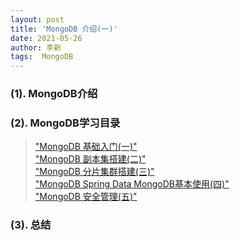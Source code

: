 ```yaml
---
layout: post
title: 'MongoDB 介绍(一)'
date: 2021-05-26
author: 李新
tags:  MongoDB
---
```


### (1). MongoDB介绍

### (2). MongoDB学习目录
> ["MongoDB 基础入门(一)"](/2021/05/24/MongoDB-Basic-Operate.html)    
> ["MongoDB 副本集搭建(二)"](/2021/05/24/MongoDB-Primary-Secondary.html)     
> ["MongoDB 分片集群搭建(三)"](/2021/05/24/MongoDB-Sharding-Cluster.html)   
> ["MongoDB Spring Data MongoDB基本使用(四)"](/2021/05/24/MongoDB-Spring-Data-CRUD.html)    
> ["MongoDB 安全管理(五)"](/2021/05/24/MongoDB-Security.html)   

### (3). 总结
